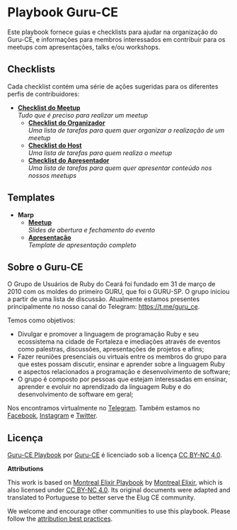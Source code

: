 # Playbook Guru-CE

Este playbook fornece guias e checklists para ajudar na organização do Guru-CE, e informações para membros interessados em contribuir para os meetups com apresentações, talks e/ou workshops.

## Checklists

Cada checklist contém uma série de ações sugeridas para os diferentes perfis de contribuidores:

- **[Checklist do Meetup](checklists/meetup.md)**  
  _Tudo que é preciso para realizar um meetup_
  - **[Checklist do Organizador](checklists/organizer.md)**  
    _Uma lista de tarefas para quem quer organizar a realização de um meetup_
  - **[Checklist do Host](checklists/host.md)**  
    _Uma lista de tarefas para quem realiza o meetup_
  - **[Checklist do Apresentador](checklists/presenter.md)**  
    _Uma lista de tarefas para quem quer apresentar conteúdo nos nossos meetups_

## Templates

- **Marp**
  - **[Meetup](templates/meetup.marp.md)**  
     _Slides de abertura e fechamento do evento_
  - **[Apresentação](templates/presentation.marp.md)**  
     _Template de apresentação completo_

## Sobre o Guru-CE

O Grupo de Usuários de Ruby do Ceará foi fundado em 31 de março de 2010 com os moldes do primeiro GURU, que foi o GURU-SP. O grupo iniciou a partir de uma lista de discussão. Atualmente estamos presentes principalmente no nosso canal do Telegram: https://t.me/guru_ce.

Temos como objetivos:
* Divulgar e promover a linguagem de programação Ruby e seu ecossistema na cidade de Fortaleza e imediações através de eventos como palestras, discussões, apresentações de projetos e afins;
* Fazer reuniões presenciais ou virtuais entre os membros do grupo para que estes possam discutir, ensinar e aprender sobre a linguagem Ruby e aspectos relacionados a programação e desenvolvimento de software;
* O grupo é composto por pessoas que estejam interessadas em ensinar, aprender e evoluir no aprendizado da linguagem Ruby e do desenvolvimento de software em geral;

Nos encontramos virtualmente no [Telegram](https://t.me/elug_ce). Também estamos no [Facebook](https://fb.com/elugce), [Instagram](https://www.instagram.com/elug_ce) e [Twitter](https://twitter.com/elug_ce).

## Licença

[Guru-CE Playbook](https://github.com/guru-ce/playbook) por [Guru-CE](https://guru-ce.github.io) é licenciado sob a licença [CC BY-NC 4.0](http://creativecommons.org/licenses/by-nc/4.0/).

**Attributions**

This work is based on [Montreal Elixir Playbook](https://github.com/montrealelixir/playbook) by [Montreal Elixir](http://www.montrealelixir.ca), which is also licensed under [CC BY-NC 4.0](http://creativecommons.org/licenses/by-nc/4.0/). Its original documents were adapted and translated to Portuguese to better serve the Elug CE community.

We welcome and encourage other communities to use this playbook. Please follow the [attribution best practices](https://wiki.creativecommons.org/wiki/Best_practices_for_attribution).
